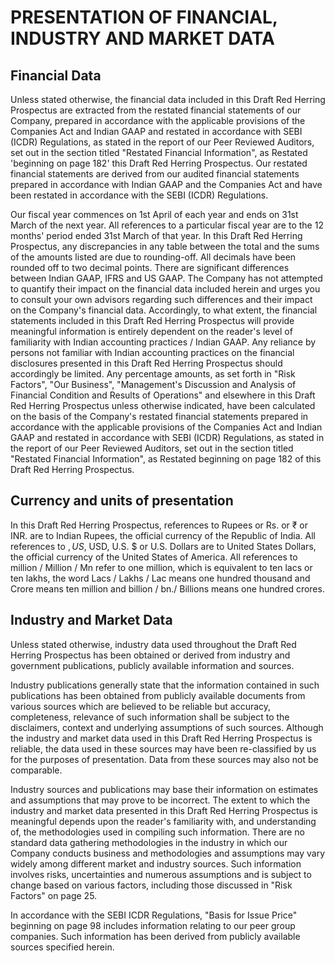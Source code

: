 # PRESENTATION OF FINANCIAL, INDUSTRY AND MARKET DATA

## Financial Data

Unless stated otherwise, the financial data included in this Draft Red Herring Prospectus are extracted from the restated financial statements of our Company, prepared in accordance with the applicable provisions of the Companies Act and Indian GAAP and restated in accordance with SEBI (ICDR) Regulations, as stated in the report of our Peer Reviewed Auditors, set out in the section titled "Restated Financial Information", as Restated 'beginning on page 182' this Draft Red Herring Prospectus. Our restated financial statements are derived from our audited financial statements prepared in accordance with Indian GAAP and the Companies Act and have been restated in accordance with the SEBI (ICDR) Regulations.

Our fiscal year commences on 1st April of each year and ends on 31st March of the next year. All references to a particular fiscal year are to the 12 months' period ended 31st March of that year. In this Draft Red Herring Prospectus, any discrepancies in any table between the total and the sums of the amounts listed are due to rounding-off. All decimals have been rounded off to two decimal points. There are significant differences between Indian GAAP, IFRS and US GAAP. The Company has not attempted to quantify their impact on the financial data included herein and urges you to consult your own advisors regarding such differences and their impact on the Company's financial data. Accordingly, to what extent, the financial statements included in this Draft Red Herring Prospectus will provide meaningful information is entirely dependent on the reader's level of familiarity with Indian accounting practices / Indian GAAP. Any reliance by persons not familiar with Indian accounting practices on the financial disclosures presented in this Draft Red Herring Prospectus should accordingly be limited. Any percentage amounts, as set forth in "Risk Factors", "Our Business", "Management's Discussion and Analysis of Financial Condition and Results of Operations" and elsewhere in this Draft Red Herring Prospectus unless otherwise indicated, have been calculated on the basis of the Company's restated financial statements prepared in accordance with the applicable provisions of the Companies Act and Indian GAAP and restated in accordance with SEBI (ICDR) Regulations, as stated in the report of our Peer Reviewed Auditors, set out in the section titled "Restated Financial Information", as Restated beginning on page 182 of this Draft Red Herring Prospectus.

## Currency and units of presentation

In this Draft Red Herring Prospectus, references to Rupees or Rs. or ₹ or INR. are to Indian Rupees, the official currency of the Republic of India. All references to $, US$, USD, U.S. $ or U.S. Dollars are to United States Dollars, the official currency of the United States of America. All references to million / Million / Mn refer to one million, which is equivalent to ten lacs or ten lakhs, the word Lacs / Lakhs / Lac means one hundred thousand and Crore means ten million and billion / bn./ Billions means one hundred crores.

## Industry and Market Data

Unless stated otherwise, industry data used throughout the Draft Red Herring Prospectus has been obtained or derived from industry and government publications, publicly available information and sources.

Industry publications generally state that the information contained in such publications has been obtained from publicly available documents from various sources which are believed to be reliable but accuracy, completeness, relevance of such information shall be subject to the disclaimers, context and underlying assumptions of such sources. Although the industry and market data used in this Draft Red Herring Prospectus is reliable, the data used in these sources may have been re-classified by us for the purposes of presentation. Data from these sources may also not be comparable.

Industry sources and publications may base their information on estimates and assumptions that may prove to be incorrect. The extent to which the industry and market data presented in this Draft Red Herring Prospectus is meaningful depends upon the reader's familiarity with, and understanding of, the methodologies used in compiling such information. There are no standard data gathering methodologies in the industry in which our Company conducts business and methodologies and assumptions may vary widely among different market and industry sources. Such information involves risks, uncertainties and numerous assumptions and is subject to change based on various factors, including those discussed in "Risk Factors" on page 25.

In accordance with the SEBI ICDR Regulations, "Basis for Issue Price" beginning on page 98 includes information relating to our peer group companies. Such information has been derived from publicly available sources specified herein.